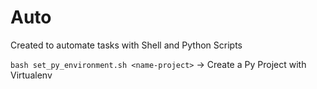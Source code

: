 # Auto

Created to automate tasks with Shell and Python Scripts

`bash set_py_environment.sh <name-project>` -> Create a Py Project with Virtualenv
